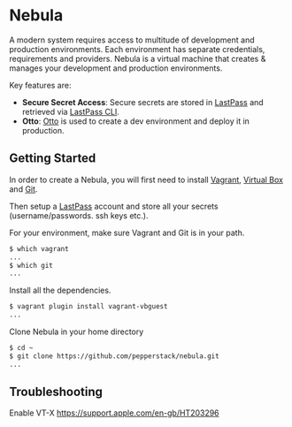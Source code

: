 # Nebula

A modern system requires access to multitude of development and production environments. Each environment has separate
credentials, requirements and providers. Nebula is a virtual machine that creates & manages your development and 
production environments.

Key features are:

* **Secure Secret Access**: Secure secrets are stored in [LastPass](https://lastpass.com/) and retrieved via [LastPass 
  CLI](https://github.com/lastpass/lastpass-cli).
* **Otto**: [Otto](https://ottoproject.io/) is used to create a dev environment and deploy it in production.


Getting Started
----------------

In order to create a Nebula, you will first need to install [Vagrant](https://www.vagrantup.com/downloads.html), 
[Virtual Box](https://www.virtualbox.org/wiki/Downloads) and [Git](https://git-scm.com/book/en/v2/Getting-Started-Installing-Git).

Then setup a [LastPass](https://lastpass.com/) account and store all your secrets (username/passwords. ssh keys etc.). 

For your environment, make sure Vagrant and Git is in your path.

```sh
$ which vagrant
...
$ which git
...
```
Install all the dependencies.

```sh
$ vagrant plugin install vagrant-vbguest
...
```

Clone Nebula in your home directory

```sh
$ cd ~
$ git clone https://github.com/pepperstack/nebula.git
...
```


Troubleshooting
----------------

Enable VT-X https://support.apple.com/en-gb/HT203296